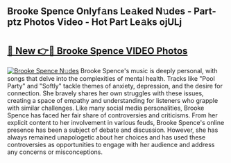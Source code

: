 ## Brooke Spence Onlyf𝚊ns Le𝚊ked N𝚞des - Part-ptz Photos Video - Hot Part Le𝚊ks ojULj

# <h2><a href="http://ab67576.deff.icu/?id=Brooke+Spence">🔗 New 👉🔴 Brooke Spence VIDEO Photos</a></h2>

[![Brooke Spence N𝚞des](https://i.imgur.com/rIISA9y.gif)](http://ab67576.deff.icu/?id=Brooke+Spence)
Brooke Spence's music is deeply personal, with songs that delve into the complexities of mental health. Tracks like "Pool Party" and "Softly" tackle themes of anxiety, depression, and the desire for connection. She bravely shares her own struggles with these issues, creating a space of empathy and understanding for listeners who grapple with similar challenges. Like many social media personalities, Brooke Spence has faced her fair share of controversies and criticisms. From her explicit content to her involvement in various feuds, Brooke Spence's online presence has been a subject of debate and discussion. However, she has always remained unapologetic about her choices and has used these controversies as opportunities to engage with her audience and address any concerns or misconceptions.
